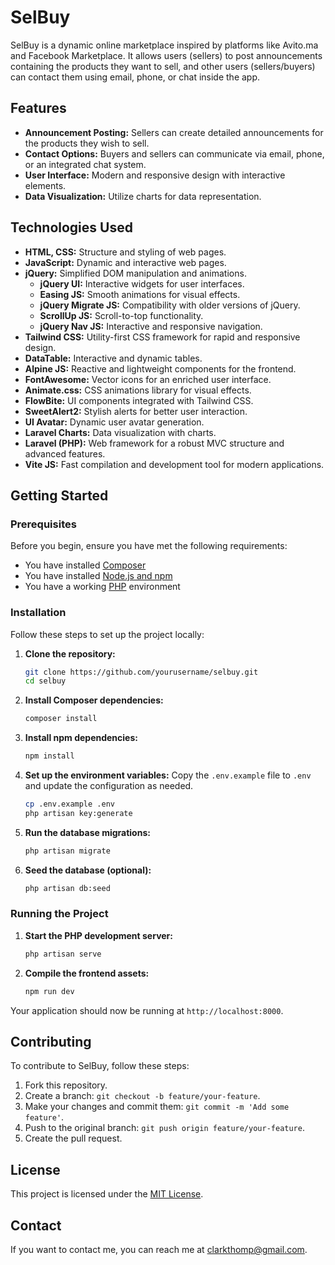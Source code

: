 # SelBuy

SelBuy is a dynamic online marketplace inspired by platforms like Avito.ma and Facebook Marketplace. It allows users (sellers) to post announcements containing the products they want to sell, and other users (sellers/buyers) can contact them using email, phone, or chat inside the app.

## Features

- **Announcement Posting:** Sellers can create detailed announcements for the products they wish to sell.
- **Contact Options:** Buyers and sellers can communicate via email, phone, or an integrated chat system.
- **User Interface:** Modern and responsive design with interactive elements.
- **Data Visualization:** Utilize charts for data representation.

## Technologies Used

- **HTML, CSS:** Structure and styling of web pages.
- **JavaScript:** Dynamic and interactive web pages.
- **jQuery:** Simplified DOM manipulation and animations.
  - **jQuery UI:** Interactive widgets for user interfaces.
  - **Easing JS:** Smooth animations for visual effects.
  - **jQuery Migrate JS:** Compatibility with older versions of jQuery.
  - **ScrollUp JS:** Scroll-to-top functionality.
  - **jQuery Nav JS:** Interactive and responsive navigation.
- **Tailwind CSS:** Utility-first CSS framework for rapid and responsive design.
- **DataTable:** Interactive and dynamic tables.
- **Alpine JS:** Reactive and lightweight components for the frontend.
- **FontAwesome:** Vector icons for an enriched user interface.
- **Animate.css:** CSS animations library for visual effects.
- **FlowBite:** UI components integrated with Tailwind CSS.
- **SweetAlert2:** Stylish alerts for better user interaction.
- **UI Avatar:** Dynamic user avatar generation.
- **Laravel Charts:** Data visualization with charts.
- **Laravel (PHP):** Web framework for a robust MVC structure and advanced features.
- **Vite JS:** Fast compilation and development tool for modern applications.

## Getting Started

### Prerequisites

Before you begin, ensure you have met the following requirements:

- You have installed [Composer](https://getcomposer.org/)
- You have installed [Node.js and npm](https://nodejs.org/)
- You have a working [PHP](https://www.php.net/) environment

### Installation

Follow these steps to set up the project locally:

1. **Clone the repository:**
    ```bash
    git clone https://github.com/yourusername/selbuy.git
    cd selbuy
    ```

2. **Install Composer dependencies:**
    ```bash
    composer install
    ```

3. **Install npm dependencies:**
    ```bash
    npm install
    ```

4. **Set up the environment variables:**
    Copy the `.env.example` file to `.env` and update the configuration as needed.
    ```bash
    cp .env.example .env
    php artisan key:generate
    ```

5. **Run the database migrations:**
    ```bash
    php artisan migrate
    ```

6. **Seed the database (optional):**
    ```bash
    php artisan db:seed
    ```

### Running the Project

1. **Start the PHP development server:**
    ```bash
    php artisan serve
    ```

2. **Compile the frontend assets:**
    ```bash
    npm run dev
    ```

Your application should now be running at `http://localhost:8000`.

## Contributing

To contribute to SelBuy, follow these steps:

1. Fork this repository.
2. Create a branch: `git checkout -b feature/your-feature`.
3. Make your changes and commit them: `git commit -m 'Add some feature'`.
4. Push to the original branch: `git push origin feature/your-feature`.
5. Create the pull request.

## License

This project is licensed under the [MIT License](LICENSE).

## Contact

If you want to contact me, you can reach me at [clarkthomp@gmail.com](mailto:clarkthomp@gmail.com).
